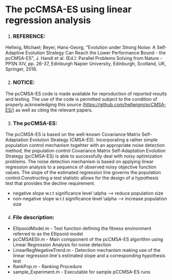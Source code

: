 # The pcCMSA-ES using linear regression analysis

1. ### REFERENCE: 
Hellwig, Michael; Beyer, Hans-Georg, "Evolution under Strong Noise: A Self-Adaptive Evolution Strategy Can Reach the Lower Performance Bound - the pcCMSA-ES", J. Handl et al. (Ed.): Parallel Problems Solving from Nature - PPSN XIV, pp. 26-37, Edinburgh Napier University, Edinburgh, Scotland, UK, Springer, 2016.

2. ### NOTICE:
The pcCMSA-ES code is made available for reproduction of reported results and testing. The use of the code is permitted subject to the condition of properly acknowledging this source (https://github.com/hellwigm/pcCMSA-ES/) as well as citing the relevant papers.

3. ### The pcCMSA-ES:
The pcCMSA-ES is based on the well-known Covariance Matrix Self-Adaptation Evolution Strategy (CMSA-ES). Incorporating a rather simple population control mechanism togehter with an appropriate noise detection method, the population control Covariance Matrix Self-Adaptation Evolution Strategy (pcCMSA-ES) is able to successfully deal with noisy optimization problems. The noise detection mechanism is based on applying linear regression analysis to a sequence of observed noisy objective function values. The slope of the estimated regression line governs the population control.Constructing a test statistic allows for the design of a hypothesis test that provides the decline requirement. 
 * negative slope w.r.t significance level \alpha      --> reduce population size 
 * non-negative slope w.r.t significance level \alpha  --> increase population size

4. ### File description:

- EllipsoidModel.m      - Test function defining the fitness environment referred to as the Ellipsoid model 
- pcCMSAESlr.m          - Main compponent of the pcCMSA-ES algorithm using Linear Regression Analysis for noise detection
- LinearRegNegativeTrend.m - Detection mechanism making use of the linear regression line's estimated slope and a corresponding hypothesis test
- RankPop.m                 - Ranking Procedure
- sample_Experiment.m       - Executable for sample pCCMSA-ES runs
